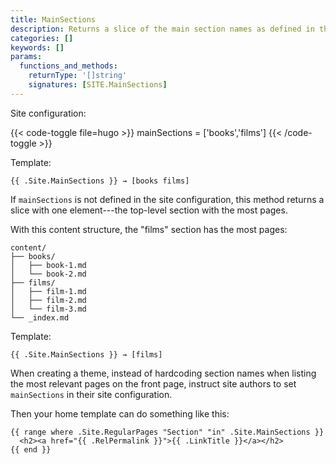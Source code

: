 ```yaml
---
title: MainSections
description: Returns a slice of the main section names as defined in the site configuration, falling back to the top-level section with the most pages.
categories: []
keywords: []
params:
  functions_and_methods:
    returnType: '[]string'
    signatures: [SITE.MainSections]
---
```


Site configuration:

{{< code-toggle file=hugo >}}
mainSections = ['books','films']
{{< /code-toggle >}}

Template:

```go-html-template
{{ .Site.MainSections }} → [books films]
```

If `mainSections` is not defined in the site configuration, this method returns a slice with one element---the top-level section with the most pages.

With this content structure, the "films" section has the most pages:

```text
content/
├── books/
│   ├── book-1.md
│   └── book-2.md
├── films/
│   ├── film-1.md
│   ├── film-2.md
│   └── film-3.md
└── _index.md
```

Template:

```go-html-template
{{ .Site.MainSections }} → [films]
```

When creating a theme, instead of hardcoding section names when listing the most relevant pages on the front page, instruct site authors to set `mainSections` in their site configuration.

Then your home template can do something like this:

```go-html-template
{{ range where .Site.RegularPages "Section" "in" .Site.MainSections }}
  <h2><a href="{{ .RelPermalink }}">{{ .LinkTitle }}</a></h2>
{{ end }}
```
